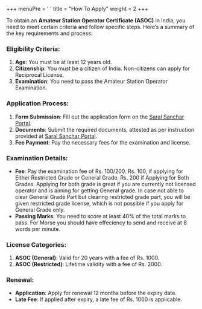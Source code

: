 +++
menuPre = '<i class="fa-fw fas fa-info-circle"></i> '
title = "How To Apply"
weight = 2
+++

To obtain an **Amateur Station Operator Certificate (ASOC)** in India, you need to meet certain criteria and follow specific steps. Here’s a summary of the key requirements and process:

### Eligibility Criteria:
1. **Age**: You must be at least 12 years old.
2. **Citizenship**: You must be a citizen of India. Non-citizens can apply for Reciprocal License.
3. **Examination**: You need to pass the Amateur Station Operator Examination.

### Application Process:
1. **Form Submission**: Fill out the application form on the [Saral Sanchar Portal](https://saralsanchar.gov.in/).
2. **Documents**: Submit the required documents, attested as per instruction provided at [Saral Sanchar Portal](https://saralsanchar.gov.in/).
3. **Fee Payment**: Pay the necessary fees for the examination and license.

### Examination Details:
- **Fee**: Pay the examination fee of Rs. 100/200. Rs. 100, if applying for Either Restricted Grade or General Grade. Rs. 200 if Applying for Both Grades. Applying for both grade is great if you are currently not licensed operator and is aiming for getting General grade. In case not able to clear General Grade Part but clearing restricted grade part, you will be given restricted grade license, which is not possible if you apply for General Grade only.
- **Passing Marks**: You need to score at least 40% of the total marks to pass. For Morse you should have effeciency to send and receive at 8 words per minute.

### License Categories:
1. **ASOC (General)**: Valid for 20 years with a fee of Rs. 1000.
2. **ASOC (Restricted)**: Lifetime validity with a fee of Rs. 2000.


### Renewal:
- **Application**: Apply for renewal 12 months before the expiry date.
- **Late Fee**: If applied after expiry, a late fee of Rs. 1000 is applicable.
